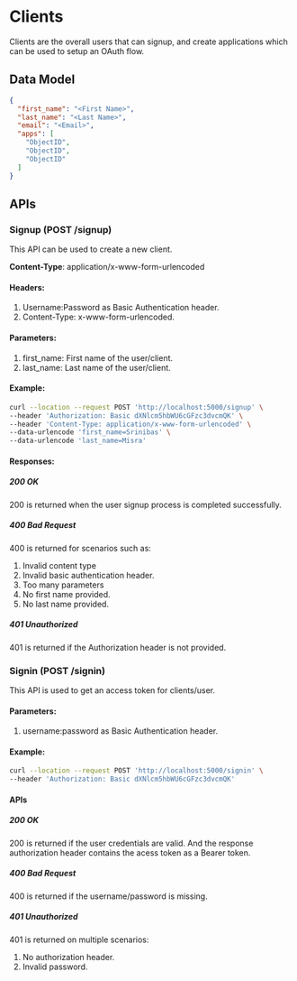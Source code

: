 # Clients

Clients are the overall users that can signup, and create applications which can be used to setup an OAuth flow.

## Data Model
```json
{
  "first_name": "<First Name>",
  "last_name": "<Last Name>",
  "email": "<Email>",
  "apps": [
    "ObjectID",
    "ObjectID",
    "ObjectID"
  ]
}
```

## APIs

### Signup (POST /signup)

This API can be used to create a new client.

**Content-Type**: application/x-www-form-urlencoded

#### Headers:
1. Username:Password as Basic Authentication header.
2. Content-Type: x-www-form-urlencoded.

#### Parameters:
1. first_name: First name of the user/client.
2. last_name: Last name of the user/client.

#### Example:
```bash
curl --location --request POST 'http://localhost:5000/signup' \
--header 'Authorization: Basic dXNlcm5hbWU6cGFzc3dvcmQK' \
--header 'Content-Type: application/x-www-form-urlencoded' \
--data-urlencode 'first_name=Srinibas' \
--data-urlencode 'last_name=Misra'
```

#### Responses:

##### 200 OK
200 is returned when the user signup process is completed successfully.

##### 400 Bad Request
400 is returned for scenarios such as:
1. Invalid content type
2. Invalid basic authentication header.
3. Too many parameters
4. No first name provided.
5. No last name provided.

##### 401 Unauthorized
401 is returned if the Authorization header is not provided.

### Signin (POST /signin)

This API is used to get an access token for clients/user.

#### Parameters:
1. username:password as Basic Authentication header.

#### Example:
```bash
curl --location --request POST 'http://localhost:5000/signin' \
--header 'Authorization: Basic dXNlcm5hbWU6cGFzc3dvcmQK'
```

#### APIs

##### 200 OK
200 is returned if the user credentials are valid. And the response authorization header contains the acess token as a Bearer token.

##### 400 Bad Request
400 is returned if the username/password is missing.

##### 401 Unauthorized
401 is returned on multiple scenarios:
1. No authorization header.
2. Invalid password.
